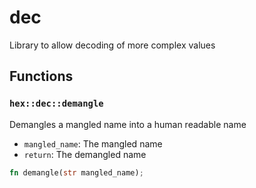 # dec
Library to allow decoding of more complex values


## Functions

### `hex::dec::demangle`

Demangles a mangled name into a human readable name
- `mangled_name`: The mangled name
- `return`: The demangled name


```rust
fn demangle(str mangled_name);
```

